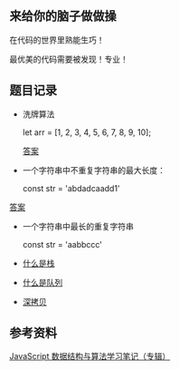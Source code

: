 
## 来给你的脑子做做操
在代码的世界里熟能生巧！

最优美的代码需要被发现！专业！


## 题目记录

- 洗牌算法

  let arr = [1, 2, 3, 4, 5, 6, 7, 8, 9, 10];

  [答案](20221202/洗牌.js)


- 一个字符串中不重复字符串的最大长度：
  
  const str = 'abdadcaadd1'

 [答案](20221202/index.js) 
  
- 一个字符串中最长的重复字符串

  const str = 'aabbccc'

- [什么是栈](20221203/stack.js)
  
- [什么是队列](20221203/queue.js)

- [深拷贝](20221219/deepclone.js)


## 参考资料

[JavaScript 数据结构与算法学习笔记（专辑）
](https://xpoet.cn/2020/07/JavaScript%E6%95%B0%E6%8D%AE%E7%BB%93%E6%9E%84%E4%B8%8E%E7%AE%97%E6%B3%95%E5%AD%A6%E4%B9%A0%E7%AC%94%E8%AE%B0%EF%BC%88%E4%B8%93%E8%BE%91%EF%BC%89/)